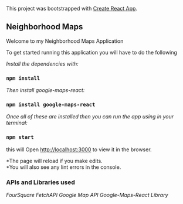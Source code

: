 This project was bootstrapped with [Create React App](https://github.com/facebook/create-react-app).

## Neighborhood Maps

Welcome to my Neighborhood Maps Application

To get started running this application you will have to do the following

*Install the dependencies with:*

  ### `npm install`

*Then install google-maps-react:*

  ### `npm install google-maps-react`

*Once all of these are installed then you can run the app using in your terminal:*

  ### `npm start`

this will Open [http://localhost:3000](http://localhost:3000) to view it in the browser.

*The page will reload if you make edits.<br>
*You will also see any lint errors in the console.

### APIs and Libraries used
*FourSquare FetchAPI*
*Google Map API*
*Google-Maps-React Library*
